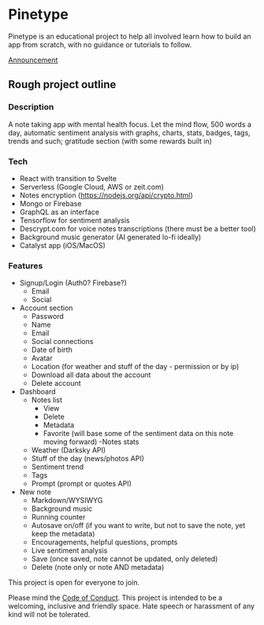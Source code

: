 # Pinetype

Pinetype is an educational project to help all involved learn how to build an app from scratch, with no guidance or tutorials to follow.

[Announcement](https://rosnovsky.us/blog/2020/02/02/do-you-want-to-build-a-service/)

## Rough project outline

### Description
A note taking app with mental health focus. Let the mind flow, 500 words a day, automatic sentiment analysis with graphs, charts, stats, badges, tags, trends and such; gratitude section (with some rewards built in)

### Tech
- React with transition to Svelte
- Serverless (Google Cloud, AWS or zeit.com)
- Notes encryption (https://nodejs.org/api/crypto.html)
- Mongo or Firebase
- GraphQL as an interface
- Tensorflow for sentiment analysis
- Descrypt.com for voice notes transcriptions (there must be a better tool)
- Background music generator (AI generated lo-fi ideally)
- Catalyst app (iOS/MacOS)

### Features
- Signup/Login (Auth0? Firebase?)
    - Email
    - Social
- Account section
    - Password
    - Name
    - Email
    - Social connections
    - Date of birth
    - Avatar
    - Location (for weather and stuff of the day - permission or by ip)
    - Download all data about the account
    - Delete account
- Dashboard
    - Notes list
      - View
      - Delete
      - Metadata
      -  Favorite (will base some of the sentiment data on this note moving forward)
    -Notes stats
    - Weather (Darksky API)
    - Stuff of the day (news/photos API)
    - Sentiment trend
    - Tags
    - Prompt (prompt or quotes API)
- New note
    - Markdown/WYSIWYG
    - Background music
    - Running counter
    - Autosave on/off (if you want to write, but not to save the note, yet keep the metadata)
    - Encouragements, helpful questions, prompts 
    - Live sentiment analysis
    - Save (once saved, note cannot be updated, only deleted)
    - Delete (note only or note AND metadata)

This project is open for everyone to join.

Please mind the [Code of Conduct](/CODE_OF_CONDUCT.md). This project is intended to be a welcoming, inclusive and friendly space. Hate speech or harassment of any kind will not be tolerated.


